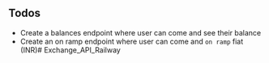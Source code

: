 
## Todos
 - Create a balances endpoint where user can come and see their balance
 - Create an on ramp endpoint where user can come and `on ramp` fiat (INR)# Exchange_API_Railway
